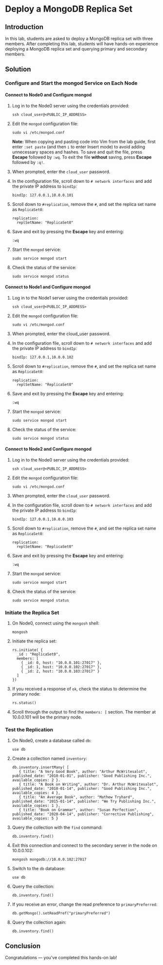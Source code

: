 # Deploy a MongoDB Replica Set
 
## Introduction
 
In this lab, students are asked to deploy a MongoDB replica set with three members. After completing this lab, students will have hands-on experience deploying a MongoDB replica set and querying primary and secondary members.
 
## Solution
 
### Configure and Start the mongod Service on Each Node

#### Connect to Node0 and Configure mongod
 
 1. Log in to the Node0 server using the credentials provided:

    ```
    ssh cloud_user@<PUBLIC_IP_ADDRESS>
    ```
    
 2. Edit the `mongod` configuration file:
 
    ```
    sudo vi /etc/mongod.conf
    ```
    
    **Note:** When copying and pasting code into Vim from the lab guide, first enter `:set paste` (and then `i` to enter Insert mode) to avoid adding unnecessary spaces and hashes. To save and quit the file, press **Escape** followed by `:wq`. To exit the file **without** saving, press **Escape** followed by `:q!`.
 
 3. When prompted, enter the `cloud_user` password.
 4. In the configuration file, scroll down to `# network interfaces` and add the private IP address to `bindIp`:
 
    ```
    bindIp: 127.0.0.1,10.0.0.101
    ```
    
 5. Scroll down to `#replication`, remove the `#`, and set the replica set name as `ReplicaSet0`:
 
    ```
    replication:
      replSetName: "ReplicaSet0"
    ```
 
 6. Save and exit by pressing the **Escape** key and entering:
 
    ```
    :wq
    ```
 
 7. Start the `mongod` service:
 
    ```
    sudo service mongod start
    ```
 
 8. Check the status of the service:
 
    ```
    sudo service mongod status
    ```
#### Connect to Node1 and Configure mongod
 
 1. Log in to the Node1 server using the credentials provided:

    ```
    ssh cloud_user@<PUBLIC_IP_ADDRESS>
    ```
    
 2. Edit the `mongod` configuration file:
 
    ```
    sudo vi /etc/mongod.conf
    ```
 
 3. When prompted, enter the cloud_user password.
 4. In the configuration file, scroll down to `# network interfaces` and add the private IP address to `bindIp`:
 
    ```
    bindIp: 127.0.0.1,10.0.0.102
    ```
    
 5. Scroll down to `#replication`, remove the `#`, and set the replica set name as `ReplicaSet0`:
 
    ```
    replication:
      replSetName: "ReplicaSet0"
    ```
 
 6. Save and exit by pressing the **Escape** key and entering:
 
    ```
    :wq
    ```
 
 7. Start the `mongod` service:
 
    ```
    sudo service mongod start
    ```
 
 8. Check the status of the service:
 
    ```
    sudo service mongod status
    ```

#### Connect to Node2 and Configure mongod
 
 1. Log in to the Node0 server using the credentials provided:

    ```
    ssh cloud_user@<PUBLIC_IP_ADDRESS>
    ```
    
 2. Edit the `mongod` configuration file:
 
    ```
    sudo vi /etc/mongod.conf
    ```
 
 3. When prompted, enter the `cloud_user` password.
 4. In the configuration file, scroll down to `# network interfaces` and add the private IP address to `bindIp`:
 
    ```
    bindIp: 127.0.0.1,10.0.0.103
    ```
    
 5. Scroll down to `#replication`, remove the `#`, and set the replica set name as `ReplicaSet0`:
 
    ```
    replication:
      replSetName: "ReplicaSet0"
    ```
 
 6. Save and exit by pressing the **Escape** key and entering:
 
    ```
    :wq
    ```
 
 7. Start the `mongod` service:
 
    ```
    sudo service mongod start
    ```
 
 8. Check the status of the service:
 
    ```
    sudo service mongod status
    ```

### Initiate the Replica Set

 1. On Node0, connect using the `mongosh` shell:
 
    ```
    mongosh
    ```
 
 2. Initiate the replica set:
 
    ```
    rs.initiate( {
      _id : "ReplicaSet0",
      members: [
        { _id: 0, host: "10.0.0.101:27017" },
        { _id: 1, host: "10.0.0.102:27017" },
        { _id: 2, host: "10.0.0.103:27017" }
      ]
    })
    ```
    
 3. If you received a response of `ok`, check the status to determine the primary node:
 
    ```
    rs.status()
    ```
 
 4. Scroll through the output to find the `members: [` section. The member at 10.0.0.101 will be the primary node.

### Test the Replication

 1. On Node0, create a database called `db`:
 
    ```
    use db
    ```
 
 2. Create a collection named `inventory`:
 
    ```
    db.inventory.insertMany( [
       { title: "A Very Good Book", author: "Arthur McWritesalot", published_date: "2010-01-01", publisher: "Good Publishing Inc.", available_copies: 2 }.
       { title: "A Book on Writing", author: "Dr. Arthur McWritesalot", published_date: "2010-01-14", publisher: "Good Publishing Inc.", available_copies: 4 },
       { title: "An Average Book", author: "Mathew Tryhard", published_date: "2015-01-14", publisher: "We Try Publishing Inc.", available_copies: 1 },
       { title: "Book on Grammar", author: "Susan Perfection", published_date: "2020-04-14", publisher: "Corrective Publishing", available_copies: 5 }
    ```
 
 3. Query the collection with the `find` command:
 
    ```
    db.inventory.find()
    ```
 
 4. Exit this connection and connect to the secondary server in the node on 10.0.0.102:
 
    ```
    mongosh mongodb://10.0.0.102:27017
    ```
 
 5. Switch to the `db` database:
 
    ```
    use db
    ```
 
 6. Query the collection:
 
    ```
    db.inventory.find()
    ```
    
 7. If you receive an error, change the read preference to `primaryPreferred`:
 
    ```
    db.getMongo().setReadPref("primaryPreferred")
    ```
 
 8. Query the collection again:
 
    ```
    db.inventory.find()
    ```
 
## Conclusion
 
Congratulations — you've completed this hands-on lab!